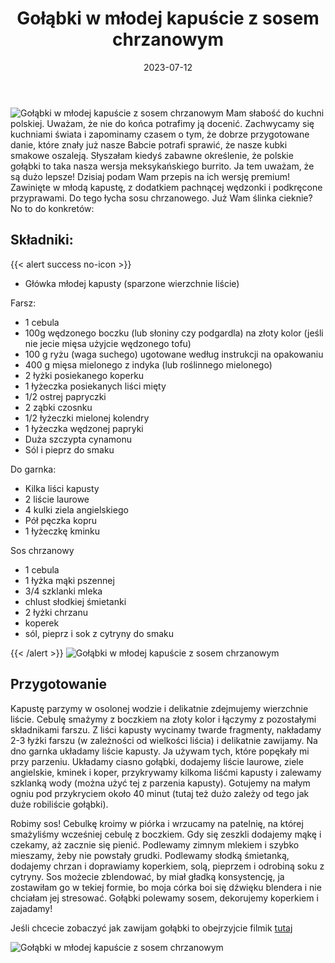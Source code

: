 ﻿---
title: "Gołąbki w młodej kapuście z sosem chrzanowym"
date: 2023-07-12

categories:
- dania główne
tags:
- dania mięsne
- kuchnia polska
- młoda kapusta
- mięso mielone
- indyk
thumbnailImagePosition: "top"
---
![Gołąbki w młodej kapuście z sosem chrzanowym](/img/Golabki-z-sosem-chrzanowym/Golabki-z-sosem-chrzanowym-3.jpg)
Mam słabość do kuchni polskiej. Uważam, że nie do końca potrafimy ją docenić. Zachwycamy się kuchniami świata i zapominamy czasem o tym, że dobrze przygotowane danie, które znały już nasze Babcie potrafi sprawić, że nasze kubki smakowe oszaleją. Słyszałam kiedyś zabawne określenie, że polskie gołąbki to taka nasza wersja meksykańskiego burrito. Ja tem uważam, że są dużo lepsze! Dzisiaj podam Wam przepis na ich wersję premium! Zawinięte w młodą kapustę, z dodatkiem pachnącej wędzonki i podkręcone przyprawami. Do tego łycha sosu chrzanowego. Już Wam ślinka cieknie? No to do konkretów: 
<!--more-->

## Składniki:
{{< alert success no-icon >}}
- Główka młodej kapusty (sparzone wierzchnie liście)

Farsz:
- 1 cebula 
- 100g wędzonego boczku (lub słoniny czy podgardla) na złoty kolor (jeśli nie jecie mięsa użyjcie wędzonego tofu)
- 100 g ryżu (waga suchego) ugotowane według instrukcji na opakowaniu
- 400 g mięsa mielonego z indyka (lub roślinnego mielonego)
- 2 łyżki posiekanego koperku
- 1 łyżeczka posiekanych liści mięty
- 1/2 ostrej papryczki
- 2 ząbki czosnku
- 1/2 łyżeczki mielonej kolendry
- 1 łyżeczka wędzonej papryki
- Duża szczypta cynamonu
- Sól i pieprz do smaku

Do garnka:
- Kilka liści kapusty
- 2 liście laurowe
- 4 kulki ziela angielskiego
- Pół pęczka kopru
- 1 łyżeczkę kminku

Sos chrzanowy
- 1 cebula
- 1 łyżka mąki pszennej
- 3/4 szklanki mleka
- chlust słodkiej śmietanki
- 2 łyżki chrzanu
- koperek
- sól, pieprz i sok z cytryny do smaku

{{< /alert >}}
![Gołąbki w młodej kapuście z sosem chrzanowym](/img/Golabki-z-sosem-chrzanowym/Golabki-z-sosem-chrzanowym-1.jpg)
## Przygotowanie

Kapustę parzymy w osolonej wodzie i delikatnie zdejmujemy wierzchnie liście. 
Cebulę smażymy z boczkiem na złoty kolor i łączymy z pozostałymi składnikami farszu. Z liści kapusty wycinamy twarde fragmenty, nakładamy 2-3 łyżki farszu (w zależności od wielkości liścia) i delikatnie zawijamy. 
Na dno garnka układamy liście kapusty. Ja używam tych, które popękały mi przy parzeniu. Układamy ciasno gołąbki, dodajemy liście laurowe, ziele angielskie, kminek i koper, przykrywamy kilkoma liśćmi kapusty i zalewamy szklanką wody (można użyć tej z parzenia kapusty). Gotujemy na małym ogniu pod przykryciem około 40 minut (tutaj też dużo zależy od tego jak duże robiliście gołąbki). 

Robimy sos!
Cebulkę kroimy w piórka i wrzucamy na patelnię, na której smażyliśmy wcześniej cebulę z boczkiem. Gdy się zeszkli dodajemy mąkę i czekamy, aż zacznie się pienić. Podlewamy zimnym mlekiem i szybko mieszamy, żeby nie powstały grudki. Podlewamy słodką śmietanką, dodajemy chrzan i doprawiamy koperkiem, solą, pieprzem i odrobiną soku z cytryny. Sos możecie zblendować, by miał gładką konsystencję, ja zostawiłam go w tekiej formie, bo moja córka boi się dźwięku blendera i nie chciałam jej stresować. 
Gołąbki polewamy sosem, dekorujemy koperkiem i zajadamy!

Jeśli chcecie zobaczyć jak zawijam gołąbki to obejrzyjcie filmik [tutaj](https://www.instagram.com/reel/Cul-R9vsPcc/?utm_source=ig_web_copy_link&igshid=MzRlODBiNWFlZA==)

![Gołąbki w młodej kapuście z sosem chrzanowym](/img/Golabki-z-sosem-chrzanowym/Golabki-z-sosem-chrzanowym-2.jpg)